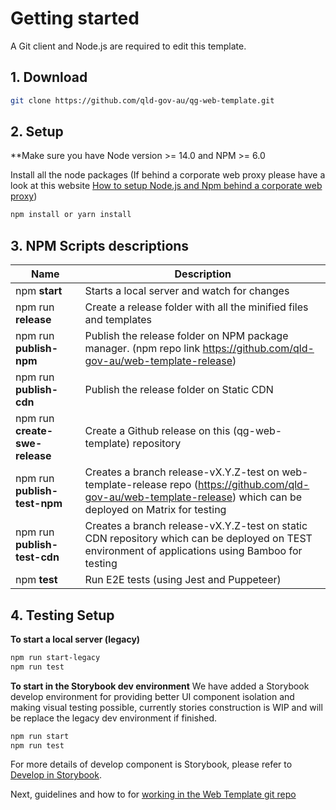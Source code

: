 # Getting started

A Git client and Node.js are required to edit this template.

## 1. Download

```bash
git clone https://github.com/qld-gov-au/qg-web-template.git
```

## 2. Setup

**Make sure you have Node version >= 14.0 and NPM >= 6.0

Install all the node packages (If behind a corporate web proxy please have a look at this website [How to setup Node.js and Npm behind a corporate web proxy](https://jjasonclark.com/how-to-setup-node-behind-web-proxy))
```bash
npm install or yarn install
```
## 3. NPM Scripts descriptions
| Name        | Description     |
| ------------- | ------------- |
| npm **start**  | Starts a local server and watch for changes
| npm run **release**  | Create a release folder with all the minified files and templates |
| npm run **publish-npm** | Publish the release folder on NPM package manager. (npm repo link https://github.com/qld-gov-au/web-template-release) |
| npm run **publish-cdn** | Publish the release folder on Static CDN      |
| npm run **create-swe-release**  | Create a Github release on this (qg-web-template) repository      |
| npm run **publish-test-npm** | Creates a branch release-vX.Y.Z-test on web-template-release repo (https://github.com/qld-gov-au/web-template-release) which can be deployed on Matrix for testing    |
| npm run **publish-test-cdn** | Creates a branch release-vX.Y.Z-test on static CDN repository which can be deployed on TEST environment of applications using Bamboo for testing
| npm **test** | Run E2E tests (using Jest and Puppeteer)

## 4. Testing Setup

**To start a local server (legacy)**
```bash
npm run start-legacy
npm run test
```

**To start in the Storybook dev environment**
We have added a Storybook develop environment for providing better UI component isolation and making visual testing possible, currently stories construction is WIP and will be replace the legacy dev environment if finished.
```bash
npm run start
npm run test
```
For more details of develop component is Storybook, please refer to [Develop in Storybook](readme/develop-in-storybook.md).

Next, guidelines and how to for [working in the Web Template git repo](git.md)
